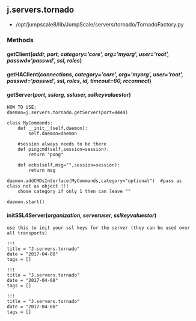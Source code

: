 <!-- toc -->
## j.servers.tornado

- /opt/jumpscale8/lib/JumpScale/servers/tornado/TornadoFactory.py

### Methods

#### getClient(*addr, port, category='core', org='myorg', user='root', passwd='passwd', ssl, roles*) 

#### getHAClient(*connections, category='core', org='myorg', user='root', passwd='passwd', ssl, roles, id, timeout=60, reconnect*) 

#### getServer(*port, sslorg, ssluser, sslkeyvaluestor*) 

```
HOW TO USE:
daemon=j.servers.tornado.getServer(port=4444)

class MyCommands:
    def __init__(self,daemon):
        self.daemon=daemon

    #session always needs to be there
    def pingcmd(self,session=session):
        return "pong"

    def echo(self,msg="",session=session):
        return msg

daemon.addCMDsInterface(MyCommands,category="optional")  #pass as class not as object !!!
    chose category if only 1 then can leave ""

daemon.start()

```

#### initSSL4Server(*organization, serveruser, sslkeyvaluestor*) 

```
use this to init your ssl keys for the server (they can be used over all transports)

```


```
!!!
title = "J.servers.tornado"
date = "2017-04-08"
tags = []
```

```
!!!
title = "J.servers.tornado"
date = "2017-04-08"
tags = []
```

```
!!!
title = "J.servers.tornado"
date = "2017-04-08"
tags = []
```
